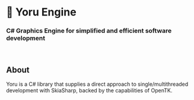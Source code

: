# 🌙 Yoru Engine

### C# Graphics Engine for simplified and efficient software development

<br>

## About

Yoru is a C# library that supplies a direct approach to single/multithreaded development with SkiaSharp, backed by the capabilities of OpenTK.

